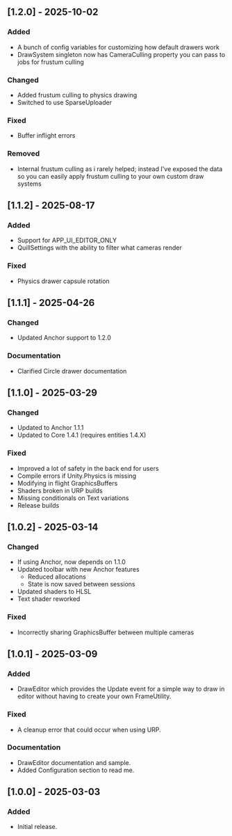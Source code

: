 ## [1.2.0] - 2025-10-02

### Added
* A bunch of config variables for customizing how default drawers work
* DrawSystem singleton now has CameraCulling property you can pass to jobs for frustum culling

### Changed
* Added frustum culling to physics drawing
* Switched to use SparseUploader

### Fixed
* Buffer inflight errors

### Removed
* Internal frustum culling as i rarely helped; instead I've exposed the data so you can easily apply frustum culling to your own custom draw systems

## [1.1.2] - 2025-08-17

### Added
* Support for APP_UI_EDITOR_ONLY
* QuillSettings with the ability to filter what cameras render

### Fixed
* Physics drawer capsule rotation

## [1.1.1] - 2025-04-26

### Changed
* Updated Anchor support to 1.2.0

### Documentation
* Clarified Circle drawer documentation

## [1.1.0] - 2025-03-29

### Changed
* Updated to Anchor 1.1.1
* Updated to Core 1.4.1 (requires entities 1.4.X)

### Fixed
* Improved a lot of safety in the back end for users
* Compile errors if Unity.Physics is missing
* Modifying in flight GraphicsBuffers
* Shaders broken in URP builds
* Missing conditionals on Text variations
* Release builds

## [1.0.2] - 2025-03-14

### Changed
* If using Anchor, now depends on 1.1.0
* Updated toolbar with new Anchor features
    * Reduced allocations
    * State is now saved between sessions
* Updated shaders to HLSL
* Text shader reworked

### Fixed
* Incorrectly sharing GraphicsBuffer between multiple cameras 

## [1.0.1] - 2025-03-09

### Added
* DrawEditor which provides the Update event for a simple way to draw in editor without having to create your own FrameUtility.

### Fixed
* A cleanup error that could occur when using URP.

### Documentation
* DrawEditor documentation and sample.
* Added Configuration section to read me.

## [1.0.0] - 2025-03-03

### Added
* Initial release.